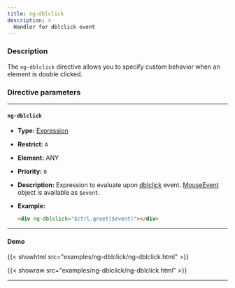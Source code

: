 ```yaml
---
title: ng-dblclick
description: >
  Handler for dblclick event
---
```


### Description

The `ng-dblclick` directive allows you to specify custom behavior when an
element is double clicked.

### Directive parameters

---

#### `ng-dblclick`

- **Type:** [Expression](../../../typedoc/types/Expression.html)
- **Restrict:** `A`
- **Element:** ANY
- **Priority:** `0`
- **Description:** Expression to evaluate upon
  [dblclick](https://developer.mozilla.org/en-US/docs/Web/API/Element/dblclick_event)
  event.
  [MouseEvent](https://developer.mozilla.org/en-US/docs/Web/API/MouseEvent)
  object is available as `$event`.
- **Example:**

  ```html
  <div ng-dblclick="$ctrl.greet($event)"></div>
  ```

---

#### Demo

{{< showhtml src="examples/ng-dblclick/ng-dblclick.html" >}}

{{< showraw src="examples/ng-dblclick/ng-dblclick.html" >}}

---
